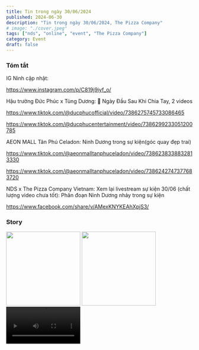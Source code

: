 ```yaml
---
title: Tin trong ngày 30/06/2024
published: 2024-06-30
description: "Tin trong ngày 30/06/2024, The Pizza Company"
# image: "./cover.jpeg"
tags: ["nds", "online", "event", "The Pizza Company"]
category: Event
draft: false
---
```


### Tóm tắt

IG Ninh cập nhật: 

https://www.instagram.com/p/C819j9iyf_o/

Hậu trường Đức Phúc x Tùng Dương: 🎵 Ngày Đầu Sau Khi Chia Tay, 2  videos

https://www.tiktok.com/@ducphucofficial/video/7386275745733086465

https://www.tiktok.com/@ducphucentertainment/video/7386299233051200785


AEON MALL Tân Phú Celadon: Ninh Dương trong sự kiện(góc quay đẹp trai) 

https://www.tiktok.com/@aeonmalltanphuceladon/video/7386238338832813330

https://www.tiktok.com/@aeonmalltanphuceladon/video/7386242747377683720


NDS x The Pizza Company Vietnam: Xem lại livestream sự kiện 30/06 (chất lượng video chưa tốt): Phân đoạn Ninh Dương nhảy trong sự kiện 

https://www.facebook.com/share/v/AMexKNYKEAhXpjS3/

 


### Story 

<img width="200" src="https://github.com/user-attachments/assets/c4d69111-a6a1-4fad-8d5d-073591008e01" />

<img width="200" src="https://github.com/user-attachments/assets/e4b0ff89-1fee-46ac-ab82-678aedef2697" />


<video width="200" controls>
  <source src="https://github.com/user-attachments/assets/962b4065-75b9-4b46-b3ab-47abacca4cd5" type="video/mp4">
</video>
